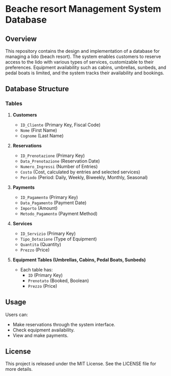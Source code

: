 # Beache resort Management System Database

## Overview
This repository contains the design and implementation of a database for managing a lido (beach resort). The system enables customers to reserve access to the lido with various types of services, customizable to their preferences. Equipment availability such as cabins, umbrellas, sunbeds, and pedal boats is limited, and the system tracks their availability and bookings.

## Database Structure

### Tables
1. **Customers**
   - `ID_Cliente` (Primary Key, Fiscal Code)
   - `Nome` (First Name)
   - `Cognome` (Last Name)

2. **Reservations**
   - `ID_Prenotazione` (Primary Key)
   - `Data_Prenotazione` (Reservation Date)
   - `Numero_Ingressi` (Number of Entries)
   - `Costo` (Cost, calculated by entries and selected services)
   - `Periodo` (Period: Daily, Weekly, Biweekly, Monthly, Seasonal)

3. **Payments**
   - `ID_Pagamento` (Primary Key)
   - `Data_Pagamento` (Payment Date)
   - `Importo` (Amount)
   - `Metodo_Pagamento` (Payment Method)

4. **Services**
   - `ID_Servizio` (Primary Key)
   - `Tipo_Dotazione` (Type of Equipment)
   - `Quantita` (Quantity)
   - `Prezzo` (Price)

5. **Equipment Tables (Umbrellas, Cabins, Pedal Boats, Sunbeds)**
   - Each table has:
     - `ID` (Primary Key)
     - `Prenotato` (Booked, Boolean)
     - `Prezzo` (Price)

## Usage

Users can:
- Make reservations through the system interface.
- Check equipment availability.
- View and make payments.

## License

This project is released under the MIT License. See the LICENSE file for more details.
